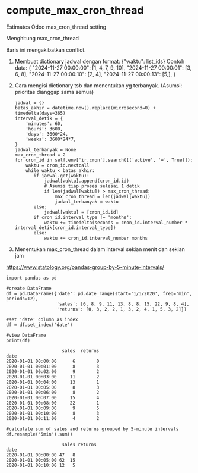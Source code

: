 # compute_max_cron_thread
Estimates Odoo max_cron_thread setting

Menghitung max_cron_thread

Baris ini mengakibatkan conflict.

1. Membuat dictionary jadwal dengan format: {"waktu": list_ids}
   Contoh data:
   {
       "2024-11-27 00:00:00": [1, 4, 7, 9, 10],
       "2024-11-27 00:00:01": [3, 6, 8],
       "2024-11-27 00:00:10": [2, 4],
       "2024-11-27 00:00:13": [5,],
   }

2. Cara mengisi dictionary tsb dan menentukan yg terbanyak. (Asumsi: prioritas dianggap sama semua)
   ```
   jadwal = {}
   batas_akhir = datetime.now().replace(microsecond=0) + timedelta(days=365)
   interval_detik = {
       'minutes': 60,
       'hours': 3600,
       'days': 3600*24,
       'weeks': 3600*24*7,
   }
   jadwal_terbanyak = None
   max_cron_thread = 2
   for cron_id in self.env['ir.cron'].search([('active', '=', True)]):
       waktu = cron_id.nextcall
       while waktu < batas_akhir:
          if jadwal.get(waktu):
              jadwal[waktu].append(cron_id.id)
              # Asumsi tiap proses selesai 1 detik
              if len(jadwal[waktu]) > max_cron_thread:
                  max_cron_thread = len(jadwal[waktu])
                  jadwal_terbanyak = waktu 
          else:
              jadwal[waktu] = [cron_id.id]
          if cron_id.interval_type != 'months':
              waktu += timedelta(seconds = cron_id.interval_number * interval_detik[cron_id.interval_type])
          else:
              waktu += cron_id.interval_number months
   ```
4. Menentukan max_cron_thread dalam interval sekian menit dan sekian jam

https://www.statology.org/pandas-group-by-5-minute-intervals/
```
import pandas as pd

#create DataFrame
df = pd.DataFrame({'date': pd.date_range(start='1/1/2020', freq='min', periods=12),
                   'sales': [6, 8, 9, 11, 13, 8, 8, 15, 22, 9, 8, 4],
                   'returns': [0, 3, 2, 2, 1, 3, 2, 4, 1, 5, 3, 2]})

#set 'date' column as index
df = df.set_index('date')

#view DataFrame
print(df)

                     sales  returns
date                               
2020-01-01 00:00:00      6        0
2020-01-01 00:01:00      8        3
2020-01-01 00:02:00      9        2
2020-01-01 00:03:00     11        2
2020-01-01 00:04:00     13        1
2020-01-01 00:05:00      8        3
2020-01-01 00:06:00      8        2
2020-01-01 00:07:00     15        4
2020-01-01 00:08:00     22        1
2020-01-01 00:09:00      9        5
2020-01-01 00:10:00      8        3
2020-01-01 00:11:00      4        2

#calculate sum of sales and returns grouped by 5-minute intervals
df.resample('5min').sum()

                     sales returns
date		
2020-01-01 00:00:00	47	 8
2020-01-01 00:05:00	62	15
2020-01-01 00:10:00	12 	 5
```
